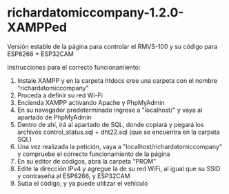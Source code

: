 # richardatomiccompany-1.2.0-XAMPPed
Versión estable de la página para controlar el RMVS-100 y su código para ESP8266 + ESP32CAM

Instrucciones para el correcto funcionamiento:
  1) Instale XAMPP y en la carpeta htdocs cree una carpeta con el nombre "richardatomiccompany"
  2) Proceda a definir su red Wi-Fi
  3) Encienda XAMPP activando Apache y PhpMyAdmin
  4) En su navegador predeterminado ingrese a "localhost/" y vaya al apartado de PhpMyAdmin
  5) Dentro de ahí, irá al apartado de SQL, donde copiará y pegará los archivos control_status.sql + dht22.sql (que se encuentra en la carpeta SQL)
  6) Una vez realizada la petición, vaya a "localhost/richardatomiccompany" y compruebe el correcto funcionamiento de la página
  7) En su editor de códigos, abra la carpeta "PROM"
  8) Edite la dirección IPv4 y agregue la de su red WiFi, al igual que su SSID y contraseña al ESP8266, y ESP32CAM
  9) Suba el código, y ya puede utilizar el vehículo
